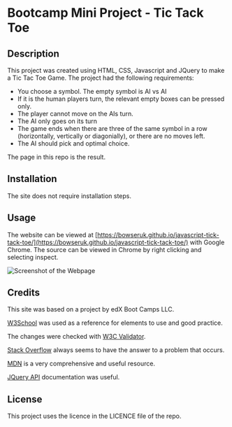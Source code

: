 # Bootcamp Mini Project - Tic Tack Toe

## Description 

This project was created using HTML, CSS, Javascript and JQuery to make a Tic Tac Toe Game. The project had the following requirements:

* You choose a symbol. The empty symbol is AI vs AI
* If it is the human players turn, the relevant empty boxes can be pressed only.
* The player cannot move on the AIs turn.
* The AI only goes on its turn
* The game ends when there are three of the same symbol in a row (horizontally, vertically or diagonially), or there are no moves left.
* The AI should pick and optimal choice.

The page in this repo is the result.

## Installation

The site does not require installation steps.

## Usage 

The website can be viewed at [https://bowseruk.github.io/javascript-tick-tack-toe/](https://bowseruk.github.io/javascript-tick-tack-toe/) with Google Chrome. The source can be viewed in Chrome by right clicking and selecting inspect.

![Screenshot of the Webpage](assets/images/screenshot.png)

## Credits

This site was based on a project by edX Boot Camps LLC.

[W3School](https://www.w3schools.com/) was used as a reference for elements to use and good practice.

The changes were checked with [W3C Validator](https://validator.w3.org/).

[Stack Overflow](https://stackoverflow.com/) always seems to have the answer to a problem that occurs.

[MDN](https://developer.mozilla.org/en-US/) is a very comprehensive and useful resource.

[JQuery API](https://api.jquery.com/) documentation was useful.

## License

This project uses the licence in the LICENCE file of the repo.